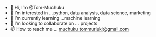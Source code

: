 - 👋 Hi, I’m @Tom-Muchuku
- 👀 I’m interested in ...python, data analysis, data science, marketing
- 🌱 I’m currently learning ...machine learning
- 💞️ I’m looking to collaborate on ... projects
- 📫 How to reach me ... muchuku.tommuriuki@gmail.com

<!---
Tom-Muchuku/Tom-Muchuku is a ✨ special ✨ repository because its `README.md` (this file) appears on your GitHub profile.
You can click the Preview link to take a look at your changes.
--->
